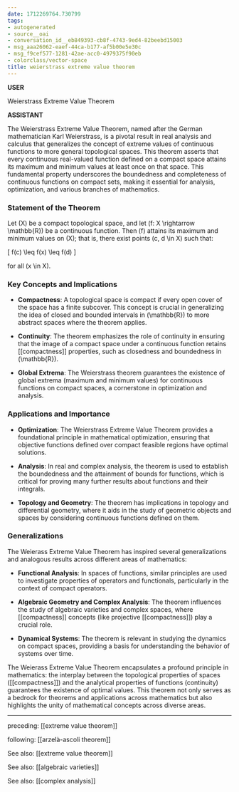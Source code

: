 ```yaml
---
date: 1712269764.730799
tags:
- autogenerated
- source__oai
- conversation_id__eb849393-cb8f-4743-9ed4-82beebd15003
- msg_aaa26062-eaef-44ca-b177-af5b00e5e30c
- msg_f9cef577-1281-42ae-acc0-4979375f90eb
- colorclass/vector-space
title: weierstrass extreme value theorem
---
```


**USER**

Weierstrass Extreme Value Theorem


**ASSISTANT**

The Weierstrass Extreme Value Theorem, named after the German mathematician Karl Weierstrass, is a pivotal result in real analysis and calculus that generalizes the concept of extreme values of continuous functions to more general topological spaces. This theorem asserts that every continuous real-valued function defined on a compact space attains its maximum and minimum values at least once on that space. This fundamental property underscores the boundedness and completeness of continuous functions on compact sets, making it essential for analysis, optimization, and various branches of mathematics.

### Statement of the Theorem

Let \(X\) be a compact topological space, and let \(f: X \rightarrow \mathbb{R}\) be a continuous function. Then \(f\) attains its maximum and minimum values on \(X\); that is, there exist points \(c, d \in X\) such that:

\[ f(c) \leq f(x) \leq f(d) \]

for all \(x \in X\).

### Key Concepts and Implications

- **Compactness**: A topological space is compact if every open cover of the space has a finite subcover. This concept is crucial in generalizing the idea of closed and bounded intervals in \(\mathbb{R}\) to more abstract spaces where the theorem applies.

- **Continuity**: The theorem emphasizes the role of continuity in ensuring that the image of a compact space under a continuous function retains [[compactness]] properties, such as closedness and boundedness in \(\mathbb{R}\).

- **Global Extrema**: The Weierstrass theorem guarantees the existence of global extrema (maximum and minimum values) for continuous functions on compact spaces, a cornerstone in optimization and analysis.

### Applications and Importance

- **Optimization**: The Weierstrass Extreme Value Theorem provides a foundational principle in mathematical optimization, ensuring that objective functions defined over compact feasible regions have optimal solutions.

- **Analysis**: In real and complex analysis, the theorem is used to establish the boundedness and the attainment of bounds for functions, which is critical for proving many further results about functions and their integrals.

- **Topology and Geometry**: The theorem has implications in topology and differential geometry, where it aids in the study of geometric objects and spaces by considering continuous functions defined on them.

### Generalizations

The Weierass Extreme Value Theorem has inspired several generalizations and analogous results across different areas of mathematics:

- **Functional Analysis**: In spaces of functions, similar principles are used to investigate properties of operators and functionals, particularly in the context of compact operators.

- **Algebraic Geometry and Complex Analysis**: The theorem influences the study of algebraic varieties and complex spaces, where [[compactness]] concepts (like projective [[compactness]]) play a crucial role.

- **Dynamical Systems**: The theorem is relevant in studying the dynamics on compact spaces, providing a basis for understanding the behavior of systems over time.

The Weierass Extreme Value Theorem encapsulates a profound principle in mathematics: the interplay between the topological properties of spaces ([[compactness]]) and the analytical properties of functions (continuity) guarantees the existence of optimal values. This theorem not only serves as a bedrock for theorems and applications across mathematics but also highlights the unity of mathematical concepts across diverse areas.


---

preceding: [[extreme value theorem]]  


following: [[arzelà-ascoli theorem]]

See also: [[extreme value theorem]]


See also: [[algebraic varieties]]


See also: [[complex analysis]]